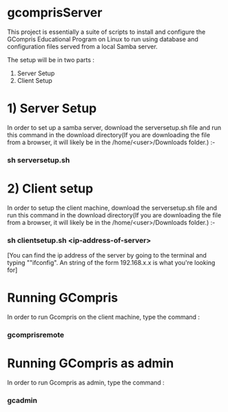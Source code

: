 # gcomprisServer
This project is essentially a suite of scripts to install and configure the GCompris Educational Program on Linux to run using database and configuration files served from a local Samba server.

The setup will be in two parts :
1) Server Setup
2) Client Setup

# 1) Server Setup
  In order to set up a samba server, download the serversetup.sh file and run this command in the download directory(If you are downloading the file from a browser, it will likely be in the /home/\<user\>/Downloads folder.) :-
###  sh serversetup.sh

# 2) Client setup
  In order to setup the client machine, download the serversetup.sh file and run this command in the download directory(If you are downloading the file from a browser, it will likely be in the /home/\<user\>/Downloads folder.) :-
###  sh clientsetup.sh  \<ip-address-of-server\>
  [You can find the ip address of the server by going to the terminal and typing ""ifconfig". An string of the form 192.168.x.x is what you're looking for]

# Running GCompris
  In order to run Gcompris on the client machine, type the command :
### gcomprisremote

# Running GCompris as admin
  In order to run Gcompris as admin, type the command :
### gcadmin
